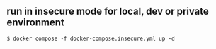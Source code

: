 
## run in insecure mode for local, dev or private environment
```
$ docker compose -f docker-compose.insecure.yml up -d
```

